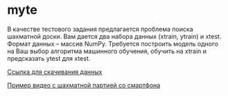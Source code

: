 # myte

В качестве тестового задания предлагается проблема поиска
шахматной доски. Вам дается два набора данных (xtrain, ytrain) и xtest.
Формат данных – массив NumPy. Требуется построить модель одного на
Ваш выбор алгоритма машинного обучения, обучить на xtrain и
предсказать ytest для xtest.

[Ссылка для скачивания данных](https://yadi.sk/d/Yv86Kan3BWoEnQ)

[Пример видео с шахматной партией со смартфона](https://yadi.sk/i/y1Lp_oILRiEUgQ)
